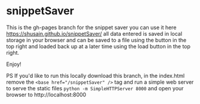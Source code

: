 # snippetSaver

This is the gh-pages branch for the snippet saver you can use it here https://shusain.github.io/snippetSaver/ all data
entered is saved in local storage in your browser and can be saved to a file using the button in the top right and loaded back
up at a later time using the load button in the top right.

Enjoy!

PS If you'd like to run this locally download this branch, in the index.html remove the `<base href="/snippetSaver" />` tag and run
a simple web server to serve the static files `python -m SimpleHTTPServer 8000` and open your browser to http://localhost:8000
